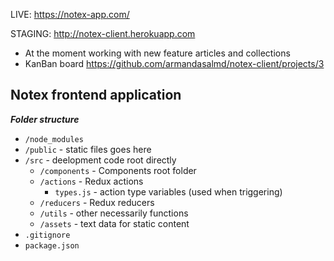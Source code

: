 LIVE: https://notex-app.com/

STAGING: http://notex-client.herokuapp.com
- At the moment working with new feature articles and collections 
- KanBan board https://github.com/armandasalmd/notex-client/projects/3

## Notex frontend application

**_Folder structure_**

-   `/node_modules`
-   `/public` - static files goes here
-   `/src` - deelopment code root directly
    -   `/components` - Components root folder
    -   `/actions` - Redux actions
        -   `types.js` - action type variables (used when triggering)
    -   `/reducers` - Redux reducers
    -   `/utils` - other necessarily functions
    -   `/assets` - text data for static content
-   `.gitignore`
-   `package.json`
